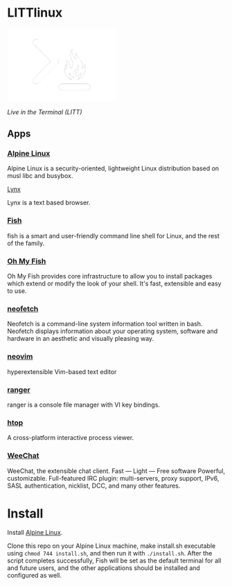 # LITTlinux

<img src="assests/logo-wb-trans-LITTlinux.png" width="50%" height="50%">

*Live in the Terminal (LITT)*

## Apps

### [Alpine Linux](https://www.alpinelinux.org/)

Alpine Linux is a security-oriented, lightweight Linux distribution based on musl libc and busybox.

[Lynx](https://lynx.invisible-island.net/)

Lynx is a text based browser.

### [Fish](https://fishshell.com/)

fish is a smart and user-friendly command line shell for Linux, and the rest of the family.

### [Oh My Fish](https://github.com/oh-my-fish/oh-my-fish)

Oh My Fish provides core infrastructure to allow you to install packages which extend or modify the look of your shell. It's fast, extensible and easy to use.

### [neofetch](https://github.com/dylanaraps/neofetch)

Neofetch is a command-line system information tool written in bash. Neofetch displays information about your operating system, software and hardware in an aesthetic and visually pleasing way.

### [neovim](https://neovim.io/)

hyperextensible Vim-based text editor

### [ranger](https://ranger.github.io/)

ranger is a console file manager with VI key bindings.

### [htop](https://htop.dev/)

A cross-platform interactive process viewer.

### [WeeChat](https://weechat.org/)

WeeChat, the extensible chat client. Fast — Light — Free software Powerful, customizable. Full-featured IRC plugin: multi-servers, proxy support, IPv6, SASL authentication, nicklist, DCC, and many other features.

# Install

Install [Alpine Linux](https://www.alpinelinux.org/).

Clone this repo on your Alpine Linux machine, make install.sh executable using `chmod 744 install.sh`, and then run it with `./install.sh`. After the script completes successfully, Fish will be set as the default terminal for all and future users, and the other applications should be installed and configured as well.